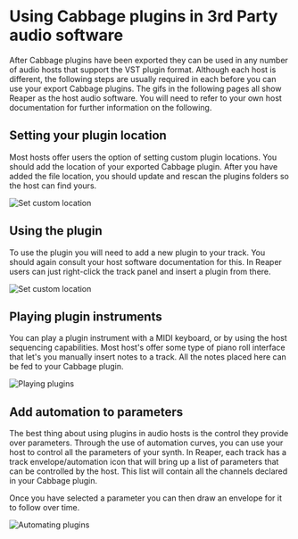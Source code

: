 # Using Cabbage plugins in 3rd Party audio software
After Cabbage plugins have been exported they can be used in any number of audio hosts that support the VST plugin format. Although each host is different, the following steps are usually required in each before you can use your export Cabbage plugins. The gifs in the following pages all show Reaper as the host audio software. You will need to refer to your own host documentation for further information on the following.  

## Setting your plugin location
Most hosts offer users the option of setting custom plugin locations. You should add the location of your exported Cabbage plugin. After you have added the file location, you should update and rescan the plugins folders so the host can find yours.

![Set custom location](images/set_custom_location.gif)

## Using the plugin
To use the plugin you will need to add a new plugin to your track. You should again consult your host software documentation for this. In Reaper users can just right-click the track panel and insert a plugin from there. 

![Set custom location](images/insert_plugin.gif)

## Playing plugin instruments
You can play a plugin instrument with a MIDI keyboard, or by using the host sequencing capabilities. Most host's offer some type of piano roll interface that let's you manually insert notes to a track. All the notes placed here can be fed to your Cabbage plugin.

![Playing plugins](images/playing_plugin.gif)

## Add automation to parameters
The best thing about using plugins in audio hosts is the control they provide over parameters. Through the use of automation curves, you can use your host to control all the parameters of your synth. In Reaper, each track has a track envelope/automation icon that will bring up a list of parameters that can be controlled by the host. This list will contain all the channels declared in your Cabbage plugin. 

Once you have selected a parameter you can then draw an envelope for it to follow over time. 

![Automating plugins](images/automating_plugin.gif)


